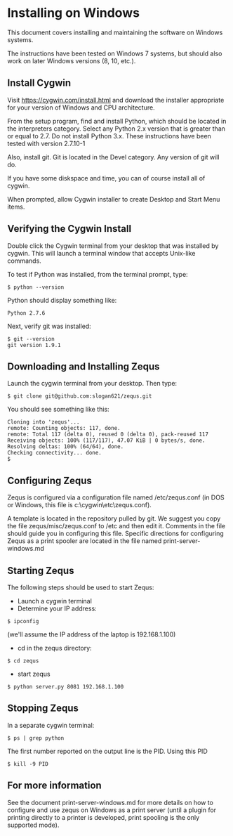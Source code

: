 Installing on Windows
=====================

This document covers installing and maintaining the software on Windows
systems.

The instructions have been tested on Windows 7 systems, but should also work
on later Windows versions (8, 10, etc.).

Install Cygwin
--------------

Visit https://cygwin.com/install.html and download the installer appropriate
for your version of Windows and CPU architecture.

From the setup program, find and install Python, which should be located in 
the interpreters category. Select any Python 2.x version that is greater than 
or equal to 2.7. Do not install Python 3.x. These instructions have been
tested with version 2.7.10-1

Also, install git. Git is located in the Devel category. Any version of git
will do.

If you have some diskspace and time, you can of course install all of cygwin. 

When prompted, allow Cygwin installer to create Desktop and Start Menu items.

Verifying the Cygwin Install
----------------------------

Double click the Cygwin terminal from your desktop that was installed by 
cygwin. This will launch a terminal window that accepts Unix-like commands.

To test if Python was installed, from the terminal prompt, type:

```
$ python --version
```

Python should display something like:

```
Python 2.7.6
```

Next, verify git was installed:

```
$ git --version
git version 1.9.1
```

Downloading and Installing Zequs
--------------------------------

Launch the cygwin terminal from your desktop. Then type:

```
$ git clone git@github.com:slogan621/zequs.git
```

You should see something like this:

```
Cloning into 'zequs'...
remote: Counting objects: 117, done.
remote: Total 117 (delta 0), reused 0 (delta 0), pack-reused 117
Receiving objects: 100% (117/117), 47.07 KiB | 0 bytes/s, done.
Resolving deltas: 100% (64/64), done.
Checking connectivity... done.
$
```

Configuring Zequs
-----------------

Zequs is configured via a configuration file named /etc/zequs.conf (in 
DOS or Windows, this file is c:\\cygwin\etc\zequs.conf). 

A template is located in the repository pulled by git. We suggest you
copy the file zequs/misc/zequs.conf to /etc and then edit it. Comments
in the file should guide you in configuring this file. Specific directions
for configuring Zequs as a print spooler are located in the file named
print-server-windows.md 

Starting Zequs
--------------

The following steps should be used to start Zequs:

* Launch a cygwin terminal
* Determine your IP address:

```
$ ipconfig
```

(we'll assume the IP address of the laptop is 192.168.1.100)

* cd in the zequs directory:

```
$ cd zequs
```

* start zequs

```
$ python server.py 8081 192.168.1.100
```

Stopping Zequs
--------------

In a separate cygwin terminal:

```
$ ps | grep python
```

The first number reported on the output line is the PID. Using this PID

```
$ kill -9 PID
```

For more information
--------------------

See the document print-server-windows.md for more details on how to configure
and use zequs on Windows as a print server (until a plugin for printing 
directly to a printer is developed, print spooling is the only supported 
mode).

